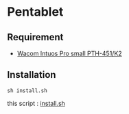 # Pentablet

## Requirement

* [Wacom Intuos Pro small PTH-451/K2](https://www.wacom.com/ja-jp/products/intuos-pro-small)

## Installation

    sh install.sh

this script : [install.sh](https://github.com/ghsable/dotfiles/blob/main/bin/pentablet/install.sh)
